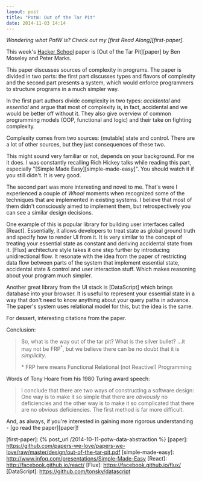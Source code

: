 ```yaml
---
layout: post
title: "PotW: Out of the Tar Pit"
date: 2014-11-03 14:14
---
```


*Wondering what PotW is? Check out my [first Read Along][first-paper].*

This week's [Hacker School][hs] paper is [Out of the Tar Pit][paper] by Ben
Moseley and Peter Marks.

This paper discusses sources of complexity in programs. The paper is divided in
two parts: the first part discusses types and flavors of complexity and the
second part presents a system, which would enforce programmers to structure
programs in a much simpler way.

In the first part authors divide complexity in two types: *accidental* and
*essential* and argue that most of complexity is, in fact, accidental and we
would be better off without it. They also give overview of common programming
models (OOP, functional and logic) and their take on fighting complexity.

Complexity comes from two sources: (mutable) state and control. There are a lot
of other sources, but they just consequences of these two.

This might sound very familiar or not, depends on your background. For me it
does. I was constantly recalling Rich Hickey talks while reading this part, 
especially "[Simple Made Easy][simple-made-easy]". You should watch it if
you still didn't. It is very good.

The second part was more interesting and novel to me. That's were I experienced
a couple of *Whoa!* moments when recognized some of the techniques that are
implemented in existing systems. I believe that most of them didn't consciously
aimed to implement them, but retrospectively you can see a similar design
decisions.

One example of this is popular library for building user interfaces called
[React]. Essentially, it allows developers to treat state as global ground truth
and specify how to render UI from it. It is very similar to the concept of
treating your essential state as constant and deriving accidental state from it.
[Flux] architecture style takes it one step further by introducing
unidirectional flow. It resonate with the idea from the paper of restricting
data flow between parts of the system that implement essential state, accidental
state & control and user interaction stuff. Which makes reasoning about your
program much simpler.

Another great library from the UI stack is [DataScript] which brings database
into your browser. It is useful to represent your essential state in a way that
don't need to know anything about your query paths in advance. The paper's
system uses relational model for this, but the idea is the same.

For dessert, interesting citations from the paper.

Conclusion:

> So, what is the way out of the tar pit? What is the silver bullet? ...it may
> not be FRP<sup>\*</sup>, but we believe there can be no doubt that it is *simplicity*.
> 
> <footer>
>   * FRP here means Functional Relational (not Reactive!) Programming
> </footer>

Words of Tony Hoare from his 1980 Turing award speech:

> I conclude that there are two ways of constructing a software design: One way
> is to make it so simple that there are *obviously* no deficiencies and the
> other way is to make it so complicated that there are no *obvious*
> deficiencies. The first method is far more difficult.


And, as always, if you're interested in gaining more rigorous understanding -
[go read the paper][paper]!



[hs]: https://www.hackerschool.com/blog/51-paper-of-the-week-out-of-the-tar-pit
[first-paper]: {% post_url /2014-10-11-potw-data-abstraction %}
[paper]: https://github.com/papers-we-love/papers-we-love/raw/master/design/out-of-the-tar-pit.pdf
[simple-made-easy]: http://www.infoq.com/presentations/Simple-Made-Easy
[React]: http://facebook.github.io/react/
[Flux]: https://facebook.github.io/flux/
[DataScript]: https://github.com/tonsky/datascript
